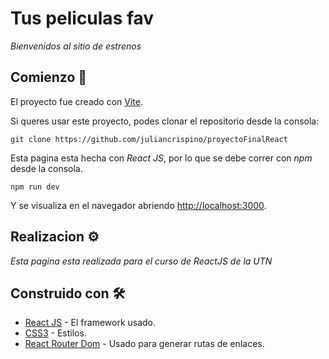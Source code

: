 #  Tus peliculas fav

_Bienvenidos al sitio de estrenos_

## Comienzo 🚀

El proyecto fue creado con [Vite](https://github.com/vitejs/vite).

Si queres usar este proyecto, podes clonar el repositorio desde la consola:

```
git clone https://github.com/juliancrispino/proyectoFinalReact
```

Esta pagina esta hecha con _React JS_, por lo que se debe correr con *npm* desde la consola.

```
npm run dev
```
Y se visualiza en el navegador abriendo [http://localhost:3000](http://localhost:3000).



## Realizacion ⚙️

_Esta pagina esta realizada para el curso de ReactJS de la UTN_


## Construido con 🛠️


* [React JS](https://es.reactjs.org/) - El framework usado.
* [CSS3](https://developer.mozilla.org/es/docs/Web/CSS) - Estilos.
* [React Router Dom](https://reactrouter.com/) - Usado para generar rutas de enlaces.
